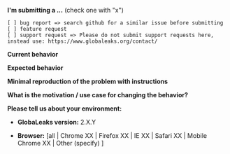 <!--PLEASE FILL THE FOLLOWING INFORMATION -->

**I'm submitting a ...**  (check one with "x")
```
[ ] bug report => search github for a similar issue before submitting
[ ] feature request
[ ] support request => Please do not submit support requests here, instead use: https://www.globaleaks.org/contact/
```

**Current behavior**
<!-- Describe how the bug manifests. -->

**Expected behavior**
<!-- Describe what the behavior would be without the bug. -->

**Minimal reproduction of the problem with instructions**
<!--
Please provide the *STEPS TO REPRODUCE*
If the current behavior is a bug or you can illustrate your feature request better with an example. 
-->

**What is the motivation / use case for changing the behavior?**
<!-- Describe the motivation or the concrete use case -->

**Please tell us about your environment:**
<!-- Operating system, IDE, package manager, HTTP server, ... -->

* **GlobaLeaks version:** 2.X.Y
<!-- Check whether this is still an issue in the most recent GlobaLeaks version -->

* **Browser:** [all | Chrome XX | Firefox XX | IE XX | Safari XX | Mobile Chrome XX | Other (specify) ]
<!-- All browsers where this could be reproduced -->
